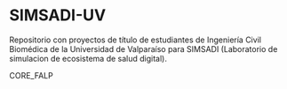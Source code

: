 # SIMSADI-UV
Repositorio con proyectos de título de estudiantes de Ingeniería Civil Biomédica de la Universidad de Valparaíso para SIMSADI (Laboratorio de simulacion de ecosistema de salud digital).

CORE_FALP
